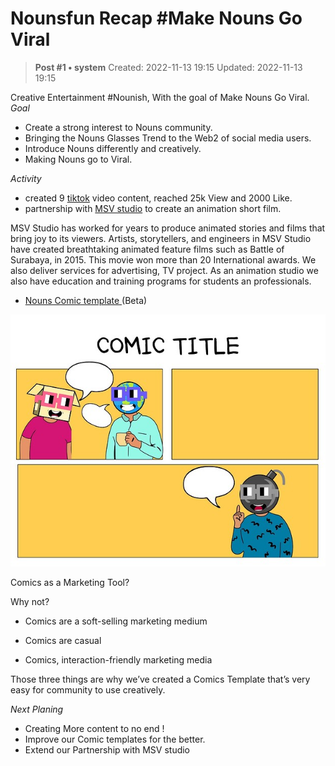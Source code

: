 # Nounsfun Recap #Make Nouns Go Viral

<!-- ✦✦✦ POST START ✦✦✦ -->

> **Post #1 • system**
> Created: 2022-11-13 19:15
> Updated: 2022-11-13 19:15

Creative Entertainment #Nounish, With the goal of Make Nouns Go Viral.  
_Goal_

  * Create a strong interest to Nouns community.
  * Bringing the Nouns Glasses Trend to the Web2 of social media users.
  * Introduce Nouns differently and creatively.
  * Making Nouns go to Viral.



_Activity_

  * created 9 [tiktok](http://www.tiktok.com/@nounsfun) video content, reached 25k View and 2000 Like.
  * partnership with [MSV studio](https://msvstudio.co.id/2d-works) to create an animation short film.



MSV Studio has worked for years to produce animated stories and films that bring joy to its viewers. Artists, storytellers, and engineers in MSV Studio have created breathtaking animated feature films such as Battle of Surabaya, in 2015. This movie won more than 20 International awards. We also deliver services for advertising, TV project. As an animation studio we also have education and training programs for students an professionals.

  * [Nouns Comic template ](https://www.canva.com/design/DAFRiuMYcLs/iHVO_-_7V9TOFxfwu9o_Ow/edit?utm_content=DAFRiuMYcLs&utm_campaign=designshare&utm_medium=link2&utm_source=sharebutton)(Beta)



![](../../assets/images/2916/2c8d98ab8f21fef49cb544e2ca72a5a85fce9e71_2_625x500.jpeg)


Comics as a Marketing Tool?

Why not?

  * Comics are a soft-selling marketing medium

  * Comics are casual

  * Comics, interaction-friendly marketing media




Those three things are why we’ve created a Comics Template that’s very easy for community to use creatively.

_Next Planing_

  * Creating More content to no end !
  * Improve our Comic templates for the better.
  * Extend our Partnership with MSV studio



<!-- ✦✦✦ POST END ✦✦✦ -->

